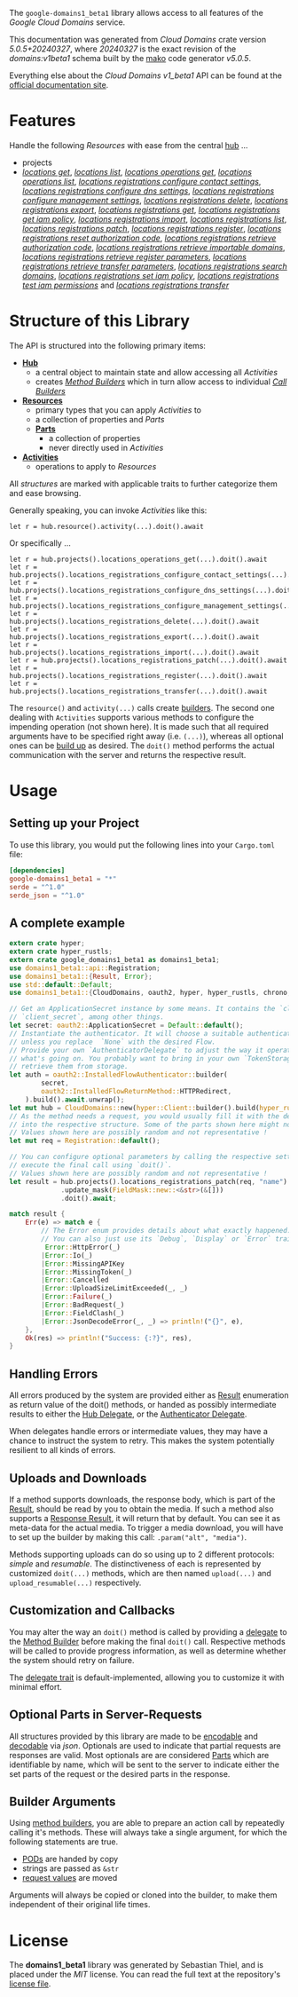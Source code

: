 <!---
DO NOT EDIT !
This file was generated automatically from 'src/generator/templates/api/README.md.mako'
DO NOT EDIT !
-->
The `google-domains1_beta1` library allows access to all features of the *Google Cloud Domains* service.

This documentation was generated from *Cloud Domains* crate version *5.0.5+20240327*, where *20240327* is the exact revision of the *domains:v1beta1* schema built by the [mako](http://www.makotemplates.org/) code generator *v5.0.5*.

Everything else about the *Cloud Domains* *v1_beta1* API can be found at the
[official documentation site](https://cloud.google.com/domains/).
# Features

Handle the following *Resources* with ease from the central [hub](https://docs.rs/google-domains1_beta1/5.0.5+20240327/google_domains1_beta1/CloudDomains) ... 

* projects
 * [*locations get*](https://docs.rs/google-domains1_beta1/5.0.5+20240327/google_domains1_beta1/api::ProjectLocationGetCall), [*locations list*](https://docs.rs/google-domains1_beta1/5.0.5+20240327/google_domains1_beta1/api::ProjectLocationListCall), [*locations operations get*](https://docs.rs/google-domains1_beta1/5.0.5+20240327/google_domains1_beta1/api::ProjectLocationOperationGetCall), [*locations operations list*](https://docs.rs/google-domains1_beta1/5.0.5+20240327/google_domains1_beta1/api::ProjectLocationOperationListCall), [*locations registrations configure contact settings*](https://docs.rs/google-domains1_beta1/5.0.5+20240327/google_domains1_beta1/api::ProjectLocationRegistrationConfigureContactSettingCall), [*locations registrations configure dns settings*](https://docs.rs/google-domains1_beta1/5.0.5+20240327/google_domains1_beta1/api::ProjectLocationRegistrationConfigureDnsSettingCall), [*locations registrations configure management settings*](https://docs.rs/google-domains1_beta1/5.0.5+20240327/google_domains1_beta1/api::ProjectLocationRegistrationConfigureManagementSettingCall), [*locations registrations delete*](https://docs.rs/google-domains1_beta1/5.0.5+20240327/google_domains1_beta1/api::ProjectLocationRegistrationDeleteCall), [*locations registrations export*](https://docs.rs/google-domains1_beta1/5.0.5+20240327/google_domains1_beta1/api::ProjectLocationRegistrationExportCall), [*locations registrations get*](https://docs.rs/google-domains1_beta1/5.0.5+20240327/google_domains1_beta1/api::ProjectLocationRegistrationGetCall), [*locations registrations get iam policy*](https://docs.rs/google-domains1_beta1/5.0.5+20240327/google_domains1_beta1/api::ProjectLocationRegistrationGetIamPolicyCall), [*locations registrations import*](https://docs.rs/google-domains1_beta1/5.0.5+20240327/google_domains1_beta1/api::ProjectLocationRegistrationImportCall), [*locations registrations list*](https://docs.rs/google-domains1_beta1/5.0.5+20240327/google_domains1_beta1/api::ProjectLocationRegistrationListCall), [*locations registrations patch*](https://docs.rs/google-domains1_beta1/5.0.5+20240327/google_domains1_beta1/api::ProjectLocationRegistrationPatchCall), [*locations registrations register*](https://docs.rs/google-domains1_beta1/5.0.5+20240327/google_domains1_beta1/api::ProjectLocationRegistrationRegisterCall), [*locations registrations reset authorization code*](https://docs.rs/google-domains1_beta1/5.0.5+20240327/google_domains1_beta1/api::ProjectLocationRegistrationResetAuthorizationCodeCall), [*locations registrations retrieve authorization code*](https://docs.rs/google-domains1_beta1/5.0.5+20240327/google_domains1_beta1/api::ProjectLocationRegistrationRetrieveAuthorizationCodeCall), [*locations registrations retrieve importable domains*](https://docs.rs/google-domains1_beta1/5.0.5+20240327/google_domains1_beta1/api::ProjectLocationRegistrationRetrieveImportableDomainCall), [*locations registrations retrieve register parameters*](https://docs.rs/google-domains1_beta1/5.0.5+20240327/google_domains1_beta1/api::ProjectLocationRegistrationRetrieveRegisterParameterCall), [*locations registrations retrieve transfer parameters*](https://docs.rs/google-domains1_beta1/5.0.5+20240327/google_domains1_beta1/api::ProjectLocationRegistrationRetrieveTransferParameterCall), [*locations registrations search domains*](https://docs.rs/google-domains1_beta1/5.0.5+20240327/google_domains1_beta1/api::ProjectLocationRegistrationSearchDomainCall), [*locations registrations set iam policy*](https://docs.rs/google-domains1_beta1/5.0.5+20240327/google_domains1_beta1/api::ProjectLocationRegistrationSetIamPolicyCall), [*locations registrations test iam permissions*](https://docs.rs/google-domains1_beta1/5.0.5+20240327/google_domains1_beta1/api::ProjectLocationRegistrationTestIamPermissionCall) and [*locations registrations transfer*](https://docs.rs/google-domains1_beta1/5.0.5+20240327/google_domains1_beta1/api::ProjectLocationRegistrationTransferCall)




# Structure of this Library

The API is structured into the following primary items:

* **[Hub](https://docs.rs/google-domains1_beta1/5.0.5+20240327/google_domains1_beta1/CloudDomains)**
    * a central object to maintain state and allow accessing all *Activities*
    * creates [*Method Builders*](https://docs.rs/google-domains1_beta1/5.0.5+20240327/google_domains1_beta1/client::MethodsBuilder) which in turn
      allow access to individual [*Call Builders*](https://docs.rs/google-domains1_beta1/5.0.5+20240327/google_domains1_beta1/client::CallBuilder)
* **[Resources](https://docs.rs/google-domains1_beta1/5.0.5+20240327/google_domains1_beta1/client::Resource)**
    * primary types that you can apply *Activities* to
    * a collection of properties and *Parts*
    * **[Parts](https://docs.rs/google-domains1_beta1/5.0.5+20240327/google_domains1_beta1/client::Part)**
        * a collection of properties
        * never directly used in *Activities*
* **[Activities](https://docs.rs/google-domains1_beta1/5.0.5+20240327/google_domains1_beta1/client::CallBuilder)**
    * operations to apply to *Resources*

All *structures* are marked with applicable traits to further categorize them and ease browsing.

Generally speaking, you can invoke *Activities* like this:

```Rust,ignore
let r = hub.resource().activity(...).doit().await
```

Or specifically ...

```ignore
let r = hub.projects().locations_operations_get(...).doit().await
let r = hub.projects().locations_registrations_configure_contact_settings(...).doit().await
let r = hub.projects().locations_registrations_configure_dns_settings(...).doit().await
let r = hub.projects().locations_registrations_configure_management_settings(...).doit().await
let r = hub.projects().locations_registrations_delete(...).doit().await
let r = hub.projects().locations_registrations_export(...).doit().await
let r = hub.projects().locations_registrations_import(...).doit().await
let r = hub.projects().locations_registrations_patch(...).doit().await
let r = hub.projects().locations_registrations_register(...).doit().await
let r = hub.projects().locations_registrations_transfer(...).doit().await
```

The `resource()` and `activity(...)` calls create [builders][builder-pattern]. The second one dealing with `Activities` 
supports various methods to configure the impending operation (not shown here). It is made such that all required arguments have to be 
specified right away (i.e. `(...)`), whereas all optional ones can be [build up][builder-pattern] as desired.
The `doit()` method performs the actual communication with the server and returns the respective result.

# Usage

## Setting up your Project

To use this library, you would put the following lines into your `Cargo.toml` file:

```toml
[dependencies]
google-domains1_beta1 = "*"
serde = "^1.0"
serde_json = "^1.0"
```

## A complete example

```Rust
extern crate hyper;
extern crate hyper_rustls;
extern crate google_domains1_beta1 as domains1_beta1;
use domains1_beta1::api::Registration;
use domains1_beta1::{Result, Error};
use std::default::Default;
use domains1_beta1::{CloudDomains, oauth2, hyper, hyper_rustls, chrono, FieldMask};

// Get an ApplicationSecret instance by some means. It contains the `client_id` and 
// `client_secret`, among other things.
let secret: oauth2::ApplicationSecret = Default::default();
// Instantiate the authenticator. It will choose a suitable authentication flow for you, 
// unless you replace  `None` with the desired Flow.
// Provide your own `AuthenticatorDelegate` to adjust the way it operates and get feedback about 
// what's going on. You probably want to bring in your own `TokenStorage` to persist tokens and
// retrieve them from storage.
let auth = oauth2::InstalledFlowAuthenticator::builder(
        secret,
        oauth2::InstalledFlowReturnMethod::HTTPRedirect,
    ).build().await.unwrap();
let mut hub = CloudDomains::new(hyper::Client::builder().build(hyper_rustls::HttpsConnectorBuilder::new().with_native_roots().unwrap().https_or_http().enable_http1().build()), auth);
// As the method needs a request, you would usually fill it with the desired information
// into the respective structure. Some of the parts shown here might not be applicable !
// Values shown here are possibly random and not representative !
let mut req = Registration::default();

// You can configure optional parameters by calling the respective setters at will, and
// execute the final call using `doit()`.
// Values shown here are possibly random and not representative !
let result = hub.projects().locations_registrations_patch(req, "name")
             .update_mask(FieldMask::new::<&str>(&[]))
             .doit().await;

match result {
    Err(e) => match e {
        // The Error enum provides details about what exactly happened.
        // You can also just use its `Debug`, `Display` or `Error` traits
         Error::HttpError(_)
        |Error::Io(_)
        |Error::MissingAPIKey
        |Error::MissingToken(_)
        |Error::Cancelled
        |Error::UploadSizeLimitExceeded(_, _)
        |Error::Failure(_)
        |Error::BadRequest(_)
        |Error::FieldClash(_)
        |Error::JsonDecodeError(_, _) => println!("{}", e),
    },
    Ok(res) => println!("Success: {:?}", res),
}

```
## Handling Errors

All errors produced by the system are provided either as [Result](https://docs.rs/google-domains1_beta1/5.0.5+20240327/google_domains1_beta1/client::Result) enumeration as return value of
the doit() methods, or handed as possibly intermediate results to either the 
[Hub Delegate](https://docs.rs/google-domains1_beta1/5.0.5+20240327/google_domains1_beta1/client::Delegate), or the [Authenticator Delegate](https://docs.rs/yup-oauth2/*/yup_oauth2/trait.AuthenticatorDelegate.html).

When delegates handle errors or intermediate values, they may have a chance to instruct the system to retry. This 
makes the system potentially resilient to all kinds of errors.

## Uploads and Downloads
If a method supports downloads, the response body, which is part of the [Result](https://docs.rs/google-domains1_beta1/5.0.5+20240327/google_domains1_beta1/client::Result), should be
read by you to obtain the media.
If such a method also supports a [Response Result](https://docs.rs/google-domains1_beta1/5.0.5+20240327/google_domains1_beta1/client::ResponseResult), it will return that by default.
You can see it as meta-data for the actual media. To trigger a media download, you will have to set up the builder by making
this call: `.param("alt", "media")`.

Methods supporting uploads can do so using up to 2 different protocols: 
*simple* and *resumable*. The distinctiveness of each is represented by customized 
`doit(...)` methods, which are then named `upload(...)` and `upload_resumable(...)` respectively.

## Customization and Callbacks

You may alter the way an `doit()` method is called by providing a [delegate](https://docs.rs/google-domains1_beta1/5.0.5+20240327/google_domains1_beta1/client::Delegate) to the 
[Method Builder](https://docs.rs/google-domains1_beta1/5.0.5+20240327/google_domains1_beta1/client::CallBuilder) before making the final `doit()` call. 
Respective methods will be called to provide progress information, as well as determine whether the system should 
retry on failure.

The [delegate trait](https://docs.rs/google-domains1_beta1/5.0.5+20240327/google_domains1_beta1/client::Delegate) is default-implemented, allowing you to customize it with minimal effort.

## Optional Parts in Server-Requests

All structures provided by this library are made to be [encodable](https://docs.rs/google-domains1_beta1/5.0.5+20240327/google_domains1_beta1/client::RequestValue) and 
[decodable](https://docs.rs/google-domains1_beta1/5.0.5+20240327/google_domains1_beta1/client::ResponseResult) via *json*. Optionals are used to indicate that partial requests are responses 
are valid.
Most optionals are are considered [Parts](https://docs.rs/google-domains1_beta1/5.0.5+20240327/google_domains1_beta1/client::Part) which are identifiable by name, which will be sent to 
the server to indicate either the set parts of the request or the desired parts in the response.

## Builder Arguments

Using [method builders](https://docs.rs/google-domains1_beta1/5.0.5+20240327/google_domains1_beta1/client::CallBuilder), you are able to prepare an action call by repeatedly calling it's methods.
These will always take a single argument, for which the following statements are true.

* [PODs][wiki-pod] are handed by copy
* strings are passed as `&str`
* [request values](https://docs.rs/google-domains1_beta1/5.0.5+20240327/google_domains1_beta1/client::RequestValue) are moved

Arguments will always be copied or cloned into the builder, to make them independent of their original life times.

[wiki-pod]: http://en.wikipedia.org/wiki/Plain_old_data_structure
[builder-pattern]: http://en.wikipedia.org/wiki/Builder_pattern
[google-go-api]: https://github.com/google/google-api-go-client

# License
The **domains1_beta1** library was generated by Sebastian Thiel, and is placed 
under the *MIT* license.
You can read the full text at the repository's [license file][repo-license].

[repo-license]: https://github.com/Byron/google-apis-rsblob/main/LICENSE.md

